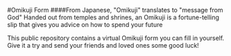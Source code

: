 #Omikuji Form
####From Japanese, "Omikuji" translates to "message from God"
Handed out from temples and shrines, an Omikuji is a fortune-telling slip that gives you advice on how to spend your future

This public repository contains a virtual Omikuji form you can fill in yourself.
Give it a try and send your friends and loved ones some good luck!
